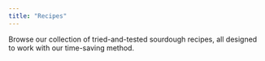```yaml
---
title: "Recipes"
---
```


Browse our collection of tried-and-tested sourdough recipes, all designed to work with our time-saving method.